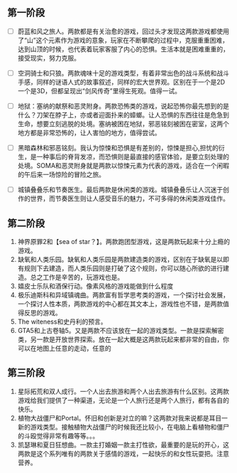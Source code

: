 ## 第一阶段
- [ ] 蔚蓝和风之旅人。两款都是有关治愈的游戏，回过头才发现这两款游戏都使用了“山”这个元素作为游戏的意象，玩家在不断攀爬的过程中，克服重重困难，达到山顶的时候，也代表着玩家客服了内心的恐惧。生活本就是困难重重的，接受现实，努力克服。
- [ ] 空洞骑士和只狼。两款魂味十足的游戏类型，有着非常出色的战斗系统和战斗手感，同样的谜语人式的故事叙述，同样的宏大世界观。区别在于一个是2D一个是3D，但都呈现出“剑风传奇”里得生死观。值得一试。
- [ ] 地狱：塞纳的献祭和恶灵附身。两款恐怖类的游戏，说起恐怖你最先想到的是什么？刀架在脖子上，亦或者迎面扑来的蟑螂。让人恐惧的东西往往是危急到生命，想要立刻逃脱的处境。塞纳被困在地狱，邪恶铭刻被困在密室，这两个地方都是非常恐怖的，让人害怕的地方，值得尝试。
- [ ] 黑暗森林和邪恶铭刻。我认为惊悚和恐惧是有差别的，惊悚是担心,担忧的衍生，是一种事后的脊背发凉，而恐惧则是最直接的感官体验，是要立刻处理的处境。SOMA和恶灵附身就是两款以惊悚元素为代表的游戏，适合在一个闲暇的午后来一场惊险的冒险之旅。
- [ ] 城镇叠叠乐和节奏医生。最后两款是休闲类的游戏。城镇叠叠乐让人沉迷于创作的世界，而节奏医生则让人感受音乐的魅力，不可多得的休闲类游戏佳作。


## 第二阶段
1. 神界原罪2和【sea of star？】。两款跑团型游戏，这是两款玩起来十分上瘾的游戏。
2. 缺氧和人类乐园。缺氧和人类乐园是两款建造类的游戏，区别在于缺氧是以即有规则下去建造，而人类乐园则是打破了这个规则，你可以随心所欲的进行建造。总之工作是辛苦的，玩游戏也是。
3. 嬉皮士乐队和酒保行动。像素风格的游戏能做到什么程度
4. 极乐迪斯科和异域镇魂曲。两款富有哲学思考类的游戏，一个探讨社会发展，一个探讨人性本质，两款游戏的中心都在其文本上，游戏性也不错，是两款值得反思的游戏。
5. The witeness和史丹利的预言。
6. GTA5和上古卷轴5。又是两款不应该放在一起的游戏类型。一款是探索解密类，另一款是开放世界探索。放在一起大概是这两款玩起来都非常的自由，你可以在地图上任意的走动，任意的 


## 第三阶段
1. 星际拓荒和双人成行。一个人出去旅游和两个人出去旅游有什么区别。这两款游戏给我们提供了一种渠道，无论是一个人旅行还是两个人旅行，都有各自的快乐。
2. 植物大战僵尸和Portal。怀旧和创新是对立的嘛？这两款对我来说都是耳目一新的游戏类型。接触植物大战僵尸的时候我还比较小，在电脑上看植物和僵尸的斗殴觉得非常有趣等等。。。
3. 凯瑟琳和夏日狂想曲。一款主打婚姻一款主打性欲，最重要的是玩的开心，这两款是这个系列唯有的两款关于感情的游戏，一起快乐的和女性玩耍把。注意营养。
